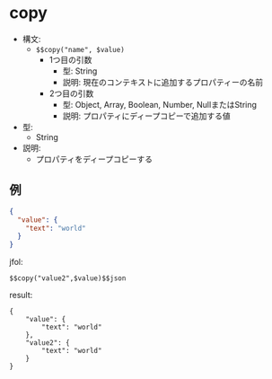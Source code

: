 # copy
- 構文:
  - `$$copy("name", $value)`
    - 1つ目の引数
      - 型: String
      - 説明: 現在のコンテキストに追加するプロパティーの名前
    - 2つ目の引数
      - 型: Object, Array, Boolean, Number, NullまたはString
      - 説明: プロパティにディープコピーで追加する値
- 型:
  - String
- 説明:
  - プロパティをディープコピーする

## 例
```json
{
  "value": {
    "text": "world" 
  }
}
```

jfol:
```
$$copy("value2",$value)$$json
```

result:
```
{
    "value": {
        "text": "world"
    },
    "value2": {
        "text": "world"
    }
}
```
